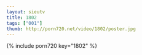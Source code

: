 ```yaml
--- 
layout: sieutv
title: 1802
tags: ["001"]
thumb: http://porn720.net/video/1802/poster.jpg
---
```

{% include porn720 key="1802" %} 
